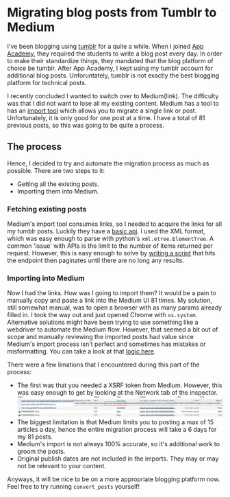 # Migrating blog posts from Tumblr to Medium

I've been blogging using [tumblr](http://newtonry.tumblr.com/) for a quite a while. When I joined [App Academy](https://www.appacademy.io/), they required the students to write a blog post every day. In order to make their standardize things, they mandated that the blog platform of choice be tumblr. After App Academy, I kept using my tumblr account for additional blog posts. Unforuntately, tumblr is not exactly the best blogging platform for technical posts.

I recently concluded I wanted to switch over to Medium(link). The difficulty was that I did not want to lose all my existing content. Medium has a tool to has an [import tool](https://medium.com/@Medium/import-all-the-things-578c8f9016f6) which allows you to migrate a single link or post. Unfortunately, it is only good for one post at a time. I have a total of 81 previous posts, so this was going to be quite a process.

## The process
Hence, I decided to try and automate the migration process as much as possible. There are two steps to it:
- Getting all the existing posts.
- Importing them into Medium.


### Fetching existing posts
Medium's import tool consumes links, so I needed to acquire the links for all my tumblr posts. Luckily they have a [basic api](https://www.tumblr.com/docs/en/api/v1). I used the XML format, which was easy enough to parse with python's `xml.etree.ElementTree`. A common 'issue' with APIs is the limit to the number of items returned per request. However, this is easy enough to solve by [writing a script](tumblr_read.py) that hits the endpoint then paginates until there are no long any results.

### Importing into Medium
Now I had the links. How was I going to import them? It would be a pain to manually copy and paste a link into the Medium UI 81 times. My solution, still somewhat manual, was to open a browser with as many params already filled in. I took the way out and just opened Chrome with `os.system`. Alternative solutions might have been trying to use something like a webdriver to automate the Medium flow. However, that seemed a bit out of scope and manually reviewing the imported posts had value since Medium's import process isn't perfect and sometimes has mistakes or misformatting. You can take a look at that [logic here](medium_import.py).

There were a few limations that I encountered during this part of the process:
- The first was that you needed a XSRF token from Medium. However, this was easy enough to get by looking at the Network tab of the inspector.
![xsrf](images/xsrf_token.png)
- The biggest limitation is that Medium limits you to posting a max of 15 articles a day, hence the entire migration process will take a 6 days for my 81 posts.
- Medium's import is not always 100% accurate, so it's additional work to groom the posts.
- Original publish dates are not included in the imports. They may or may not be relevant to your content.

Anyways, it will be nice to be on a more appropriate blogging platform now. Feel free to try running `convert_posts` yourself!
